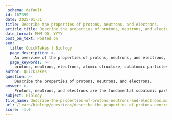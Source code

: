 ```yaml
---
_schema: default
id: 167399
date: 2025-01-31
title: Describe the properties of protons, neutrons, and electrons.
article_title: Describe the properties of protons, neutrons, and electrons.
date_format: MMM DD, YYYY
post_on_text: Posted on
seo:
  title: QuickTakes | Biology
  page_description: >-
    An overview of the properties of protons, neutrons, and electrons, including their charge, mass, and location within an atom, as well as their significance in atomic structure and chemical behavior.
  page_keywords: >-
    protons, neutrons, electrons, atomic structure, subatomic particles, charge, mass, nucleus, isotopes, atomic number, valence electrons, chemical properties, energy levels
author: QuickTakes
question: >-
    Describe the properties of protons, neutrons, and electrons.
answer: >-
    Protons, neutrons, and electrons are the fundamental subatomic particles that make up an atom. Each of these particles has distinct properties, including charge, mass, and location within the atom.\n\n### Protons\n- **Charge**: Protons carry a positive charge of +1 elementary charge.\n- **Mass**: The mass of a proton is approximately 1.007 atomic mass units (amu), which is roughly equivalent to 1.67 x 10^-27 kg.\n- **Location**: Protons are located in the nucleus of the atom, which is the central part of the atom.\n\n### Neutrons\n- **Charge**: Neutrons are electrically neutral, meaning they have no charge (0).\n- **Mass**: The mass of a neutron is about 1.008 amu, slightly heavier than that of a proton, and is also approximately 1.67 x 10^-27 kg.\n- **Location**: Like protons, neutrons are also found in the nucleus of the atom. The number of neutrons in an atom can vary, leading to the formation of isotopes.\n\n### Electrons\n- **Charge**: Electrons have a negative charge of -1 elementary charge.\n- **Mass**: The mass of an electron is significantly smaller than that of protons and neutrons, approximately 0.000548 amu, or about 9.11 x 10^-31 kg.\n- **Location**: Electrons are found in the outer regions of the atom, orbiting the nucleus in various energy levels or electron shells. The arrangement of electrons in these shells, particularly the valence electrons (the electrons in the outermost shell), plays a crucial role in determining an element's chemical properties and reactivity.\n\n### Summary\n- **Atomic Number**: The number of protons in an atom defines its atomic number, which determines the element's identity.\n- **Mass Number**: The mass number of an atom is the sum of the number of protons and neutrons, providing a measure of the atom's mass.\n- **Isotopes**: Variations of an element with different numbers of neutrons are known as isotopes, which can have different physical properties but the same chemical behavior.\n\nUnderstanding these properties is essential for grasping the fundamental concepts of chemistry and the behavior of elements in chemical reactions.
subject: Biology
file_name: describe-the-properties-of-protons-neutrons-and-electrons.md
url: /learn/biology/questions/describe-the-properties-of-protons-neutrons-and-electrons
score: -1.0
---
```


&nbsp;